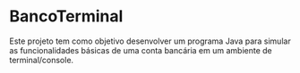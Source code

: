 # BancoTerminal
Este projeto tem como objetivo desenvolver um programa Java para simular as funcionalidades básicas de uma conta bancária em um ambiente de terminal/console.
